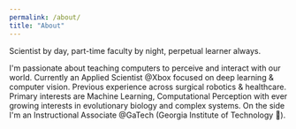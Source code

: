 ```yaml
---
permalink: /about/
title: "About"
---
```

Scientist by day, part-time faculty by night, perpetual learner always. 

I'm passionate about teaching computers to perceive and interact with our world. Currently an Applied Scientist @Xbox focused on deep learning & computer vision. Previous experience across surgical robotics & healthcare. Primary interests are Machine Learning, Computational Perception with ever growing interests in evolutionary biology and complex systems. On the side I'm an Instructional Associate @GaTech (Georgia Institute of Technology :bee:). 

